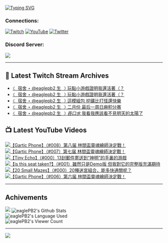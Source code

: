 <!--### Hello people, I'm EaglePB2 - The one who building something for fun 👋
Thank you for standby for this profile.   
The purpose of this profile is coming soon.   
You may come back later, as you wish if this readme.md is updated.   -->

<a href="https://git.io/typing-svg"><img src="https://readme-typing-svg.herokuapp.com?font=Fira+Code&duration=1000&pause=5000&vCenter=true&random=false&width=500&lines=%F0%9F%91%8B+Hello+Everyone%2C+I'm+EaglePB2.;%F0%9F%99%87+Thank+you+for+stopping+by+my+profile.+;%F0%9F%94%AD+%3D%3D%3D%3D+%F0%9F%94%AD;%F0%9F%91%8B+%E4%BD%A0%E5%A5%BD%EF%BC%8C%E6%AD%A1%E8%BF%8E%E4%BE%86%E5%88%B0%E6%88%91%E7%9A%84%E4%BB%A3%E7%A2%BC%E5%BA%AB%E3%80%82;%F0%9F%99%87+%E6%84%9F%E8%AC%9D%E5%89%8D%E4%BE%86%E5%8F%83%E8%A7%80%E5%B0%8F%E5%B1%8B+owo~" alt="Typing SVG" /></a>

### Connections:

[![Twitch](https://img.shields.io/badge/Twitch-9347FF?style=flat-square&logo=twitch&logoColor=white)](https://www.twitch.tv/eaglepb2)
[![YouTube](https://img.shields.io/badge/YouTube-%23FF0000.svg?style=flat-square&logo=YouTube&logoColor=white)](https://www.youtube.com/eaglepb2)
[![Twitter](https://img.shields.io/badge/Twitter-%231DA1F2.svg?style=flat-square&logo=Twitter&logoColor=white)](https://twitter.com/eaglepb2)

### Discord Server:

[![](https://invidget.switchblade.xyz/qKrub9b?theme=dark&language=ch)](https://discord.gg/qKrub9b)

---

## 👾 Latest Twitch Stream Archives
<!-- TWITCH:START -->
- [☾ 宿舍 ⋆ @eaglepb2 生 ☽ 玩點小游戲證明我還活著（？](https://www.twitch.tv/videos/2397695131)
- [☾ 宿舍 ⋆ @eaglepb2 生 ☽ 玩點小游戲證明我還活著（？](https://www.twitch.tv/videos/2395896833)
- [☾ 宿舍 ⋆ @eaglepb2 生 ☽ 這模組包 挖礦比打怪還快樂](https://www.twitch.tv/videos/2391651743)
- [☾ 宿舍 ⋆ @eaglepb2 生 ☽ 二月份 最后一周日麻积分赛](https://www.twitch.tv/videos/2391569467)
- [☾ 宿舍 ⋆ @eaglepb2 生 ☽ *吞口水* 我看我應該看不見明天的太陽了](https://www.twitch.tv/videos/2388076843)
<!-- TWITCH:END -->



## 📺 Latest YouTube Videos
<!-- YOUTUBE:START -->
<!-- YOUTUBE:END -->

<!-- BEGIN YOUTUBE-CARDS -->
<a href="https://www.youtube.com/watch?v=ocddcntCN3Q">
  <picture>
    <source media="(prefers-color-scheme: dark)" srcset="https://ytcards.demolab.com/?id=ocddcntCN3Q&title=%E3%80%90Gartic+Phone%E3%80%91%EF%BC%88%23008%EF%BC%89%E7%AC%AC%E5%85%AB%E5%B1%8A+%E6%9E%97%E9%96%93%E7%9B%83%E9%9D%88%E9%AD%82%E7%B9%AA%E5%B8%AB%E6%B1%BA%E5%AE%9A%E6%88%B0%EF%BC%81&lang=zh&timestamp=1741163170&background_color=%230d1117&title_color=%23ffffff&stats_color=%23dedede&max_title_lines=1&width=250&border_radius=5&duration=8335">
    <img src="https://ytcards.demolab.com/?id=ocddcntCN3Q&title=%E3%80%90Gartic+Phone%E3%80%91%EF%BC%88%23008%EF%BC%89%E7%AC%AC%E5%85%AB%E5%B1%8A+%E6%9E%97%E9%96%93%E7%9B%83%E9%9D%88%E9%AD%82%E7%B9%AA%E5%B8%AB%E6%B1%BA%E5%AE%9A%E6%88%B0%EF%BC%81&lang=zh&timestamp=1741163170&background_color=%23ffffff&title_color=%2324292f&stats_color=%2357606a&max_title_lines=1&width=250&border_radius=5&duration=8335" alt="【Gartic Phone】（#008）第八届 林間盃靈魂繪師決定戰！" title="【Gartic Phone】（#008）第八届 林間盃靈魂繪師決定戰！">
  </picture>
</a>
<a href="https://www.youtube.com/watch?v=L7VWW7LlN68">
  <picture>
    <source media="(prefers-color-scheme: dark)" srcset="https://ytcards.demolab.com/?id=L7VWW7LlN68&title=%E3%80%90Gartic+Phone%E3%80%91%EF%BC%88%23007%EF%BC%89%E7%AC%AC%E4%B8%83%E5%B1%8A+%E6%9E%97%E9%96%93%E7%9B%83%E9%9D%88%E9%AD%82%E7%B9%AA%E5%B8%AB%E6%B1%BA%E5%AE%9A%E6%88%B0%EF%BC%81&lang=zh&timestamp=1741066935&background_color=%230d1117&title_color=%23ffffff&stats_color=%23dedede&max_title_lines=1&width=250&border_radius=5&duration=11400">
    <img src="https://ytcards.demolab.com/?id=L7VWW7LlN68&title=%E3%80%90Gartic+Phone%E3%80%91%EF%BC%88%23007%EF%BC%89%E7%AC%AC%E4%B8%83%E5%B1%8A+%E6%9E%97%E9%96%93%E7%9B%83%E9%9D%88%E9%AD%82%E7%B9%AA%E5%B8%AB%E6%B1%BA%E5%AE%9A%E6%88%B0%EF%BC%81&lang=zh&timestamp=1741066935&background_color=%23ffffff&title_color=%2324292f&stats_color=%2357606a&max_title_lines=1&width=250&border_radius=5&duration=11400" alt="【Gartic Phone】（#007）第七届 林間盃靈魂繪師決定戰！" title="【Gartic Phone】（#007）第七届 林間盃靈魂繪師決定戰！">
  </picture>
</a>
<a href="https://www.youtube.com/watch?v=t9OGTAe2-B4">
  <picture>
    <source media="(prefers-color-scheme: dark)" srcset="https://ytcards.demolab.com/?id=t9OGTAe2-B4&title=%E3%80%90Tiny+Echo%E3%80%91%EF%BC%88%23000%EF%BC%8913%E5%B0%81%E9%83%B5%E4%BB%B6%E5%AF%84%E9%80%81%E5%88%B0%E2%80%9C%E7%A5%9E%E6%98%8E%E2%80%9D%E7%9A%84%E6%89%8B%E8%A3%8F%E7%9A%84%E6%B8%B8%E6%88%B2&lang=zh&timestamp=1741041565&background_color=%230d1117&title_color=%23ffffff&stats_color=%23dedede&max_title_lines=1&width=250&border_radius=5&duration=3883">
    <img src="https://ytcards.demolab.com/?id=t9OGTAe2-B4&title=%E3%80%90Tiny+Echo%E3%80%91%EF%BC%88%23000%EF%BC%8913%E5%B0%81%E9%83%B5%E4%BB%B6%E5%AF%84%E9%80%81%E5%88%B0%E2%80%9C%E7%A5%9E%E6%98%8E%E2%80%9D%E7%9A%84%E6%89%8B%E8%A3%8F%E7%9A%84%E6%B8%B8%E6%88%B2&lang=zh&timestamp=1741041565&background_color=%23ffffff&title_color=%2324292f&stats_color=%2357606a&max_title_lines=1&width=250&border_radius=5&duration=3883" alt="【Tiny Echo】（#000）13封郵件寄送到“神明”的手裏的游戲" title="【Tiny Echo】（#000）13封郵件寄送到“神明”的手裏的游戲">
  </picture>
</a>
<a href="https://www.youtube.com/watch?v=ceucGWPshLo">
  <picture>
    <source media="(prefers-color-scheme: dark)" srcset="https://ytcards.demolab.com/?id=ceucGWPshLo&title=%E3%80%90is+this+seat+taken%3F%E3%80%91%EF%BC%88%23001%EF%BC%89%E9%9B%96%E7%84%B6%E5%8F%AA%E6%98%AFDemo%E7%89%88+%E4%BD%86%E6%88%91%E5%B0%8D%E5%AE%83%E7%9A%84%E5%AE%8C%E6%95%B4%E7%89%88%E5%85%85%E6%BB%BF%E6%9C%9F%E5%BE%85&lang=zh&timestamp=1741036786&background_color=%230d1117&title_color=%23ffffff&stats_color=%23dedede&max_title_lines=1&width=250&border_radius=5&duration=1192">
    <img src="https://ytcards.demolab.com/?id=ceucGWPshLo&title=%E3%80%90is+this+seat+taken%3F%E3%80%91%EF%BC%88%23001%EF%BC%89%E9%9B%96%E7%84%B6%E5%8F%AA%E6%98%AFDemo%E7%89%88+%E4%BD%86%E6%88%91%E5%B0%8D%E5%AE%83%E7%9A%84%E5%AE%8C%E6%95%B4%E7%89%88%E5%85%85%E6%BB%BF%E6%9C%9F%E5%BE%85&lang=zh&timestamp=1741036786&background_color=%23ffffff&title_color=%2324292f&stats_color=%2357606a&max_title_lines=1&width=250&border_radius=5&duration=1192" alt="【is this seat taken?】（#001）雖然只是Demo版 但我對它的完整版充滿期待" title="【is this seat taken?】（#001）雖然只是Demo版 但我對它的完整版充滿期待">
  </picture>
</a>
<a href="https://www.youtube.com/watch?v=UxrbTl_2-DU">
  <picture>
    <source media="(prefers-color-scheme: dark)" srcset="https://ytcards.demolab.com/?id=UxrbTl_2-DU&title=%E3%80%9020+Small+Mazes%E3%80%91%EF%BC%88%23000%EF%BC%8920%E7%A8%AE%E8%BF%B7%E5%AE%AE%E7%B5%84%E5%90%88%EF%BC%8C%E8%83%BD%E5%A4%9A%E5%BF%AB%E9%80%9A%E9%97%9C%E5%91%A2%EF%BC%9F&lang=zh&timestamp=1741035489&background_color=%230d1117&title_color=%23ffffff&stats_color=%23dedede&max_title_lines=1&width=250&border_radius=5&duration=1450">
    <img src="https://ytcards.demolab.com/?id=UxrbTl_2-DU&title=%E3%80%9020+Small+Mazes%E3%80%91%EF%BC%88%23000%EF%BC%8920%E7%A8%AE%E8%BF%B7%E5%AE%AE%E7%B5%84%E5%90%88%EF%BC%8C%E8%83%BD%E5%A4%9A%E5%BF%AB%E9%80%9A%E9%97%9C%E5%91%A2%EF%BC%9F&lang=zh&timestamp=1741035489&background_color=%23ffffff&title_color=%2324292f&stats_color=%2357606a&max_title_lines=1&width=250&border_radius=5&duration=1450" alt="【20 Small Mazes】（#000）20種迷宮組合，能多快通關呢？" title="【20 Small Mazes】（#000）20種迷宮組合，能多快通關呢？">
  </picture>
</a>
<a href="https://www.youtube.com/watch?v=j1TRoiUy9SA">
  <picture>
    <source media="(prefers-color-scheme: dark)" srcset="https://ytcards.demolab.com/?id=j1TRoiUy9SA&title=%E3%80%90Gartic+Phone%E3%80%91%EF%BC%88%23006%EF%BC%89%E7%AC%AC%E5%85%AD%E5%B1%8A+%E6%9E%97%E9%96%93%E7%9B%83%E9%9D%88%E9%AD%82%E7%B9%AA%E5%B8%AB%E6%B1%BA%E5%AE%9A%E6%88%B0%EF%BC%81&lang=zh&timestamp=1740981864&background_color=%230d1117&title_color=%23ffffff&stats_color=%23dedede&max_title_lines=1&width=250&border_radius=5&duration=12863">
    <img src="https://ytcards.demolab.com/?id=j1TRoiUy9SA&title=%E3%80%90Gartic+Phone%E3%80%91%EF%BC%88%23006%EF%BC%89%E7%AC%AC%E5%85%AD%E5%B1%8A+%E6%9E%97%E9%96%93%E7%9B%83%E9%9D%88%E9%AD%82%E7%B9%AA%E5%B8%AB%E6%B1%BA%E5%AE%9A%E6%88%B0%EF%BC%81&lang=zh&timestamp=1740981864&background_color=%23ffffff&title_color=%2324292f&stats_color=%2357606a&max_title_lines=1&width=250&border_radius=5&duration=12863" alt="【Gartic Phone】（#006）第六届 林間盃靈魂繪師決定戰！" title="【Gartic Phone】（#006）第六届 林間盃靈魂繪師決定戰！">
  </picture>
</a>
<!-- END YOUTUBE-CARDS -->

---

## Achivements
[![](https://github-profile-trophy.vercel.app/?username=eaglepb2&theme=monokai&no-bg=true&&title=Repositories,Issues,Commit,MultiLanguage)](https://github.com/anuraghazra/github-readme-stats)
<img align="center" alt="eaglePB2's Github Stats" src="https://github-readme-stats.vercel.app/api?username=eaglePB2&show_icons=true&hide_border=true&theme=merko" />
<br>
<img align="center" alt="eaglePB2's Language Used" src="https://github-readme-stats.vercel.app/api/top-langs/?username=eaglePB2&show_icons=true&hide_border=true&theme=merko&layout=compact&langs_count=8" />
<br>
<img align="center" alt="eaglePB2's Viewer Count" src="https://visitcount.itsvg.in/api?id=eaglepb2&label=Profile%20Views&color=3&icon=5&pretty=true" />

<hr>

<!-- RANDOMQUOTE:START -->
![](https://quotes-github-readme.vercel.app/api?type=horizontal&theme=merko)
<!-- RANDOMQUOTE:END -->


<!--
       _____   _   _   _____       _____   _   _   ____   
      |_   _| | | | | |  ___|     |  ___| | \ | | |  _  \  
        | |   | |_| | | |___      | |___  |  \| | | | | | 
        | |   |  _  | |  ___|     |  ___| |     | | | | | 
        | |   | | | | | |___      | |___  | |\  | | |_| | 
        |_|   |_| |_| |_____|     |_____| |_| \_| |____ / 
      
-->
